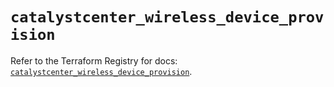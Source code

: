# `catalystcenter_wireless_device_provision`

Refer to the Terraform Registry for docs: [`catalystcenter_wireless_device_provision`](https://registry.terraform.io/providers/ciscodevnet/catalystcenter/0.4.0/docs/resources/wireless_device_provision).
